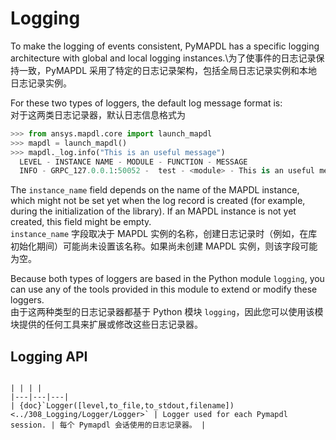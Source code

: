 # Logging

To make the logging of events consistent, PyMAPDL has a specific logging architecture with global and local logging instances.\为了使事件的日志记录保持一致，PyMAPDL 采用了特定的日志记录架构，包括全局日志记录实例和本地日志记录实例。

For these two types of loggers, the default log message format is:\
对于这两类日志记录器，默认日志信息格式为

```python
>>> from ansys.mapdl.core import launch_mapdl
>>> mapdl = launch_mapdl()
>>> mapdl._log.info("This is an useful message")
  LEVEL - INSTANCE NAME - MODULE - FUNCTION - MESSAGE
  INFO - GRPC_127.0.0.1:50052 -  test - <module> - This is an useful message
```

The `instance_name` field depends on the name of the MAPDL instance, which might not be set yet when the log record is created (for example, during the initialization of the library). If an MAPDL instance is not yet created, this field might be empty.\
`instance_name` 字段取决于 MAPDL 实例的名称，创建日志记录时（例如，在库初始化期间）可能尚未设置该名称。如果尚未创建 MAPDL 实例，则该字段可能为空。

Because both types of loggers are based in the Python module `logging`, you can use any of the tools provided in this module to extend or modify these loggers.\
由于这两种类型的日志记录器都基于 Python 模块 `logging`，因此您可以使用该模块提供的任何工具来扩展或修改这些日志记录器。

## Logging API

```{table}

| | | |
|---|---|---|
| {doc}`Logger([level,to_file,to_stdout,filename]) <../308_Logging/Logger/Logger>` | Logger used for each Pymapdl session. | 每个 Pymapdl 会话使用的日志记录器。 |

```